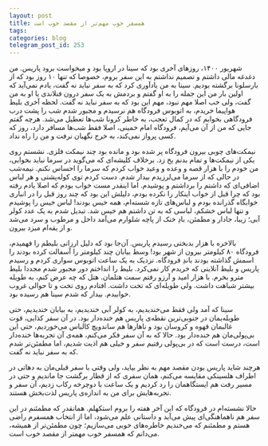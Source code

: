 ```yaml
---
layout: post
title: همسفر خوب مهم‌تر از مقصد خوب است
tags: 
categories: blog
telegram_post_id: 253
---
```

شهریور ۱۴۰۰، روزهای آخری بود که سینا در اروپا بود و میخواست برود پاریس.
من دغدغه مالی داشتم و تصمیم نداشتم به این سفر بروم، خصوصا که تنها ۱۰ روز بود که از بارسلونا برگشته بودیم. سینا به من یادآوری کرد که به سفر نباید نه گفت، یادم نمی‌آید که اولین بار من این جمله را به او گفتم و بردمش به یک سفر درون فنلاندی یا او به من گفت، ولی خب اصلا مهم نبود، مهم این بود که به سفر‌ نباید نه گفت.
لحظه آخری بلیط هواپیما خریدم، به اتوبوس فرودگاه هم نرسیدم و مجبور شدم شب را پشت درب فرودگاهی بخوابم که در کمال تعجب، به خاطر کرونا شب‌ها تعطیل می‌شد. هرچه گفتم جایی که من از آن می‌آیم، فرودگاه امام خمینی، اصلا فقط شب‌ها مسافر دارد، روز که کسی پرواز نمی‌کند، به خرج نگهبان نرفت و من را راه نداد.

نیمکت‌های چوبی بیرون فرودگاه پر شده بود و مانده بود چند نیمکت فلزی. نشستم روی یکی از نیمکت‌ها و تمام بدنم یخ زد. برخلاف کلیشه‌ای که می‌گوید در سرما نباید بخوابی، من خودم را با هزار قصه و وعده و وعید خواب کردم که سرما را احساس نکنم. 
نیمه‌شب در حالی که از سرما می‌لرزیدم بیدار شدم. دست کردم توی کوله‌پشتی و هر لباس اضافی‌ای که داشتم را برداشتم و پوشیدم. اما اینقدر مست خواب بودم که اصلا یادم رفته بود که چرا قبل از خواب اینکار را نکرده بودم، دلیلش این بود که چند روز قبل را در انباری خوابگاه گذرانده بودم و لباس‌های تازه شسته‌ام، همه خیس بودند! لباس خیس را پوشیدم و تنها لباس خشکم، لباسی که به تن داشتم هم خیس شد. تبدیل شدم به یک عدد کولر آبی؛ زیبا، جادار و مطمئن، بادِ خنک از پاچه شلوارم می‌آمد داخل و مرطوب و سرد می‌شد و از یقه‌‌ام میزد بیرون.

بالاخره با هزار بدبختی رسیدم پاریس. آن‌جا بود که دلیل ارزانی بلیطم را فهمیدم، فرودگاه ۸۰ کیلومتر بیرون از شهر بود! وسط بیابان چند کیلومتر را آسفالت کرده بودند را اسمش گذاشته بودند باندِ فرودگاه. نزدیک به یک ساعت اتوبوس سواری کردم و رسیدم پاریس و بلیط آنلاینی که خریدم کار نمی‌کرد. بلیط را انداختم دور مجبور شدم مجددا بلیط مترو بخرم. با هزار امید و آرزو رفتم سمت هتلمان. هتل که چه عرض کنم، به طویله بیشتر شباهت داشت. ولی طویله‌ای که تخت داشت. افتادم روی تخت و تا حوالی غروب خوابیدم. بیدار که شدم سینا هم رسیده بود.

سینا که آمد ولی فقط می‌خندیدیم، به کولر آبی خندیدیم، به بیابان خندیدیم، حتی طویله‌یمان در جنوبی‌ترین نقطه‌ی پاریس هم خنده‌دار بود. در آن سفر کذایی، قوت غالبمان قهوه و کروسان بود و ناهارها هم ساندویچ کالباس می‌خوردیم، حتی این بی‌پولی‌مان هم خنده‌دار بود.
حالا که به آن سفر فکر می‌کنم، همه‌ی آن تجربه‌ها خنده‌‌دار است، درست است که در بی‌پولی رفتیم سفر و خیلی هم اذیت شدیم، اما مطمئن‌تر شدم که به سفر نباید نه گفت.

هرچند شاید پاریس بودن مقصد مهم به نظر بیاید، ولی وقتی با سفر قبلی‌مان به دهاتی در اطراف هلسینکی مقایسه می‌کنم، همان سفری که از قطار برگشت جا ماندیم و حتی در مسیر رفت هم ایستگاهمان را رد کردیم و یک ساعت با دوچرخه رکاب زدیم، آن سفر و تجربه‌هایش برای من به اندازه‌ی پاریس لذت‌بخش هستند.

حالا نشسته‌ام در فرودگاه که این آخر هفته را بروم استکهلم. همانقدر که مطمئنم در این سفر هم ناهماهنگی‌ای پیش می‌آید و داستانی علم می‌شود، اما از انتخاب همسفرم راضی هستم و مطمئنم که می‌خندیم ‌خاطره‌های خوبی می‌سازیم؛ چون مطمئن‌تر از همیشه، می‌دانم که همسفر خوب مهمتر از مقصد خوب است.
